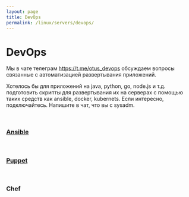 ```yaml
---
layout: page
title: DevOps
permalink: /linux/servers/devops/
---
```


# DevOps

Мы в чате телеграм https://t.me/otus_devops обсуждаем вопросы связанные с автоматизацией развертывания приложений.

Хотелось бы для приложений на java, python, go, node.js и т.д. подготовить скрипты для развертывания их на серверах с помощью таких средств как ansible, docker, kubernets. Если интересно, подключайтесь. Напишите в чат, что вы с sysadm.

<br/>

### [Ansible](/linux/servers/devops//ansible/)

<br/>

### [Puppet](/linux/servers/devops//puppet/)

<br/>

### Chef
